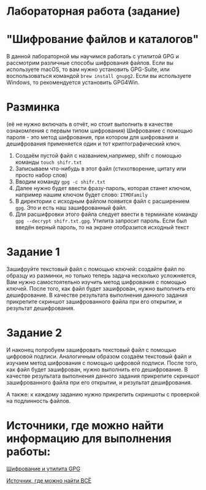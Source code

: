 # Лабораторная работа (задание)
# "Шифрование файлов и каталогов"

В данной лабораторной мы научимся работать с утилитой GPG и рассмотрим различные способы шифрования файлов.
Если вы используете macOS, то вам нужно установить GPG-Suite, или воспользоваться командой `brew install gnupg2`. Если вы используете Windows, то рекомендуется установить GPG4Win.

# Разминка
(её не нужно включать в отчёт, но стоит выполнить в качестве ознакомления с первым типом шифрования)
Шифрование с помощью пароля - это метод шифрования, при котором для шифрования и дешифрования применяется один и тот криптографический ключ.

1. Создаём пустой файл с названием,например, shifr с помощью команды `touch shifr.txt`
2. Записываем что-нибудь в этот файл (стихотворение, цитату или просто набор слов)
3. Вводим команду `gpg -c shifr.txt`
4. Далее нужно будет ввести фразу-пароль, которая станет ключом, например нашим ключом будет слово: `ITMOFamily`
5. В директории с исходным файлом появится файл с расширением `gpg`. Это и есть наш зашифрованный файл.
6. Для расшифровки этого файла следует ввести в терминале команду `gpg --decrypt shifr.txt.gpg`. Утилита запросит пароль. Если был введён верный пароль, то на экране отобразится исходный текст

# Задание 1
Зашифруйте текстовый файл с помощью ключей: создайте файл по образцу из разминки, но только теперь задача несколько усложняется, Вам нужно самостоятельно изучить метод шифрования с помощью ключей. После того, как файл будет зашифрован, нужно выполнить его дешифрование.
В качестве результата выполнения данного задания прикрепите скриншот зашифрованного файла при его открытии, и результат дешифрования.

# Задание 2
И наконец попробуем зашифровать текстовый файл с помощью цифровой подписи.
Аналогичным образом создаём текстовый файл и изучаем метод шифрования с помощью цифровой подписи. После того, как файл будет зашифрован, нужно выполнить его дешифрование.
В качестве результата выполнения данного задания прикрепите скриншот зашифрованного файла при его открытии, и результат дешифрования.


А также: к каждому заданию нужно прикрепить скриншоты с проверкой на подлинность файлов.

# Источники, где можно найти информацию для выполнения работы:
[Шифрование и утилита GPG](https://habr.com/ru/articles/659755/)

[Источник, где можно найти ВСЁ](https://www.google.ru/?hl=ru)

